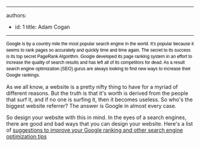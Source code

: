 

---
authors:
  - id: 1
    title: Adam Cogan
---




<span class='intro'> <span style="color&#58;#000000;font-family&#58;verdana, sans-serif;font-size&#58;12px;line-height&#58;16.8px;">Google is by a country mile the most popular search engine in the world. It's popular because it seems to rank pages so accurately and quickly time and time again. The secret to its success is its top secret PageRank Algorithm. Google developed its page ranking system in an effort to increase the quality of search results and has left all of its competitors for dead. As a result search engine optimization (SEO) gurus are always looking to find new ways to increase their Google rankings.</span><br> </span>

<p>As we all know, a website is a pretty nifty thing to have for a myriad of different reasons. But the truth is that it's worth is derived from the people that surf it, and if no one is surfing it, then it becomes useless. So who's the biggest website referrer? The answer is Google in almost every case.&#160; <br></p><p>So design your website with this in mind. In the eyes of a search engines, there are good and bad ways that you can design your website. Here's a list of&#160;<a href="/_layouts/15/FIXUPREDIRECT.ASPX?WebId=3dfc0e07-e23a-4cbb-aac2-e778b71166a2&amp;TermSetId=07da3ddf-0924-4cd2-a6d4-a4809ae20160&amp;TermId=8f4ebec5-6a24-475b-97e9-028187bce0ed">suggestions to improve your Google ranking and other search engine optimization tips</a> <br></p>


